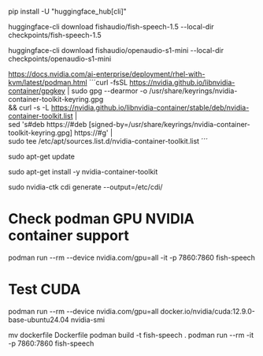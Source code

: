 pip install -U "huggingface_hub[cli]"

huggingface-cli download fishaudio/fish-speech-1.5 --local-dir checkpoints/fish-speech-1.5

huggingface-cli download fishaudio/openaudio-s1-mini --local-dir checkpoints/openaudio-s1-mini

https://docs.nvidia.com/ai-enterprise/deployment/rhel-with-kvm/latest/podman.html
´´´curl -fsSL https://nvidia.github.io/libnvidia-container/gpgkey | sudo gpg --dearmor -o /usr/share/keyrings/nvidia-container-toolkit-keyring.gpg \
  && curl -s -L https://nvidia.github.io/libnvidia-container/stable/deb/nvidia-container-toolkit.list | \
    sed 's#deb https://#deb [signed-by=/usr/share/keyrings/nvidia-container-toolkit-keyring.gpg] https://#g' | \
    sudo tee /etc/apt/sources.list.d/nvidia-container-toolkit.list
´´´

sudo apt-get update

sudo apt-get install -y nvidia-container-toolkit

sudo nvidia-ctk cdi generate --output=/etc/cdi/

# Check podman GPU NVIDIA container support
podman run --rm --device nvidia.com/gpu=all -it -p 7860:7860 fish-speech

# Test CUDA
podman run --rm --device nvidia.com/gpu=all docker.io/nvidia/cuda:12.9.0-base-ubuntu24.04 nvidia-smi

mv dockerfile Dockerfile
podman build -t fish-speech .
podman run --rm -it -p 7860:7860 fish-speech